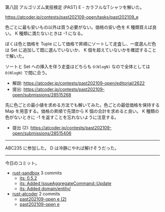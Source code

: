 第八回 アルゴリズム実技検定 (PAST) E - カラフルなTシャツを解いた。

<https://atcoder.jp/contests/past202109-open/tasks/past202109_e>

色ごとに最も安いもの以外は買う必要がない。価格の安い色を K 種類買えば良い。 K 種類に満たないときは -1 になる。

ぼくは色と価格を Tuple にして価格で昇順にソートして走査し、一度選んだ色は Set に追加して既に選んでいないか、 K 個を超えていないかを確認することで解いた。

ソートと Set への挿入を伴う走査はどちらも `O(NlogN)` なので全体としては `O(NlogN)` で間に合う。

- 解説: <https://atcoder.jp/contests/past202109-open/editorial/2622>
- 提出: <https://atcoder.jp/contests/past202109-open/submissions/28515268>

先に色ごとの最小値を求める方法でも解いてみた。色ごとの最低価格を保持する Map を用意する。価格の昇順で先頭から K 個の合計を求めると良い。 K 種類の色がないときに -1 を返すことを忘れないように注意する。

- 提出 (2): <https://atcoder.jp/contests/past202109-open/submissions/28515406>

---

ABC235 に参加した。 D は冷静にやれば解けそうだった。

---

今日のコミット。

- [rust-sandbox](https://github.com/bouzuya/rust-sandbox) 3 commits
  - [its: 0.5.2](https://github.com/bouzuya/rust-sandbox/commit/1c4a8ab8b22b8c970d12d9895c3a2ce6533956b6)
  - [its: Added IssueAggregateCommand::Update](https://github.com/bouzuya/rust-sandbox/commit/84371ae0c3e56b50b38d069ce9f9a8950a390994)
  - [its: Added domain/entity/](https://github.com/bouzuya/rust-sandbox/commit/9548e3df8b86e6d4f91425ad0e1de34107d10bda)
- [rust-atcoder](https://github.com/bouzuya/rust-atcoder) 2 commits
  - [past202109-open e (2)](https://github.com/bouzuya/rust-atcoder/commit/bbd09108c7fdf5bb1fa596cca4a782223b85516a)
  - [past202109-open e](https://github.com/bouzuya/rust-atcoder/commit/2c6f1ec2cb046aa6dc821ffe163f8bdd8a3bfe08)

